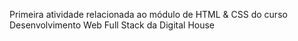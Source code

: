 Primeira atividade relacionada ao módulo de HTML & CSS do curso Desenvolvimento Web Full Stack da Digital House
